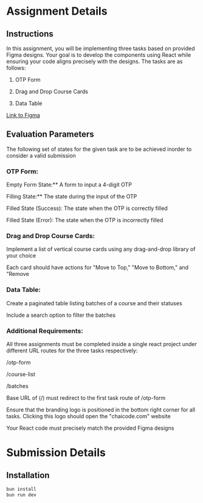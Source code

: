 # Assignment Details
## Instructions

In this assignment, you will be implementing three tasks based on provided Figma designs. Your goal is to develop the components using React while ensuring your code aligns precisely with the designs. The tasks are as follows:

1. OTP Form

2. Drag and Drop Course Cards

3. Data Table

[Link to Figma](https://www.figma.com/design/Q6WXf1sbhMReexH4wuzeod/MasterJi-assignments?node-id=1-3&t=UGYwpVOZQ6uc5mRx-0)

## Evaluation Parameters

The following set of states for the given task are to be achieved inorder to consider a valid submission

### OTP Form:

Empty Form State:** A form to input a 4-digit OTP

Filling State:** The state during the input of the OTP

Filled State (Success): The state when the OTP is correctly filled

Filled State (Error): The state when the OTP is incorrectly filled

### Drag and Drop Course Cards:
Implement a list of vertical course cards using any drag-and-drop library of your choice

Each card should have actions for "Move to Top," "Move to Bottom," and "Remove

### Data Table:
Create a paginated table listing batches of a course and their statuses

Include a search option to filter the batches
### Additional Requirements:

All three assignments must be completed inside a single react project under different URL routes for the three tasks respectively:

/otp-form

/course-list

/batches

Base URL of (/) must redirect to the first task route of /otp-form

Ensure that the branding logo is positioned in the bottom right corner for all tasks. Clicking this logo should open the "chaicode.com" website

Your React code must precisely match the provided Figma designs
 
# Submission Details
## Installation
```bash
bun install
bun run dev
```

